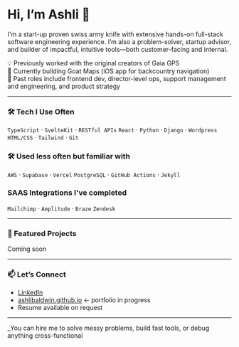 # Hi, I’m Ashli 👋

I'm a start-up proven swiss army knife with extensive hands-on full-stack software engineering experience. I’m also a problem-solver, startup advisor, and builder of impactful, intuitive tools—both customer-facing and internal.

💡 Previously worked with the original creators of Gaia GPS  
🧭 Currently building Goat Maps (iOS app for backcountry navigation)  
🎯 Past roles include frontend dev, director-level ops, support management and engineering, and product strategy

---

### 🛠 Tech I Use Often

`TypeScript` · `SvelteKit` · `RESTful APIs` 
`React` · `Python` · `Django` · `Wordpress` 
`HTML/CSS` · `Tailwind` · `Git`

### 🛠 Used less often but familiar with

`AWS` · `Supabase` · `Vercel` 
`PostgreSQL` · `GitHub Actions` · `Jekyll`

### SAAS Integrations I've completed

`Mailchimp` · `Amplitude` · `Braze` 
`Zendesk`

---

### 📌 Featured Projects

Coming soon

---

### 📫 Let’s Connect

- [LinkedIn](https://linkedin.com/in/ashlibaldwin)
- [ashlibaldwin.github.io](https://ashlibaldwin.github.io) ← portfolio in progress
- Resume available on request

---

_You can hire me to solve messy problems, build fast tools, or debug anything cross-functional
